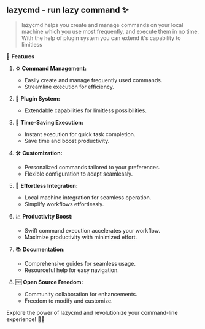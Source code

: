 ## lazycmd - run lazy command ✨

>  lazycmd helps you create and manage commands on your local machine which you use most frequently, and execute them in no time. With the help of plugin system you can extend it's capability to limitless

🚀 **Features**

1. ⚙️ **Command Management:**
   - Easily create and manage frequently used commands.
   - Streamline execution for efficiency.

2. 🧩 **Plugin System:**
   - Extendable capabilities for limitless possibilities.

3. 🚀 **Time-Saving Execution:**
   - Instant execution for quick task completion.
   - Save time and boost productivity.

4. 🛠️ **Customization:**
   - Personalized commands tailored to your preferences.
   - Flexible configuration to adapt seamlessly.

5. 🔄 **Effortless Integration:**
   - Local machine integration for seamless operation.
   - Simplify workflows effortlessly.

6. 📈 **Productivity Boost:**
   - Swift command execution accelerates your workflow.
   - Maximize productivity with minimized effort.

7. 📚 **Documentation:**
   - Comprehensive guides for seamless usage.
   - Resourceful help for easy navigation.

8. 🆓 **Open Source Freedom:**
   - Community collaboration for enhancements.
   - Freedom to modify and customize.

Explore the power of lazycmd and revolutionize your command-line experience! 🚀✨
